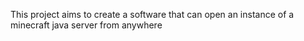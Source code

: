 This project aims to create a software that can open an instance of a minecraft java server from anywhere 